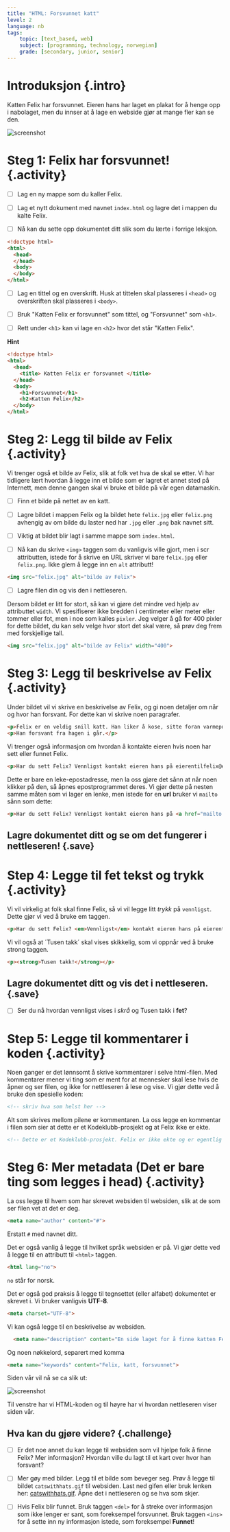 ```yaml
---
title: "HTML: Forsvunnet katt"
level: 2
language: nb
tags:
    topic: [text_based, web]
    subject: [programming, technology, norwegian]
    grade: [secondary, junior, senior]
---
```


# Introduksjon {.intro}

Katten Felix har forsvunnet. Eieren hans har laget en plakat for å henge opp i nabolaget, men du innser at å lage en webside gjør at mange fler kan se den.

![screenshot](missingcat.png)

# Steg 1: Felix har forsvunnet! {.activity}

- [ ] Lag en ny mappe som du kaller Felix.

- [ ] Lag et nytt dokument med navnet `index.html` og lagre det i mappen du kalte Felix.
- [ ] Nå kan du sette opp dokumentet ditt slik som du lærte i forrige leksjon.

```html
<!doctype html>
<html>
  <head>
  </head>
  <body>
  </body>
</html>
```

- [ ] Lag en tittel og en overskrift. Husk at tittelen skal plasseres i `<head>` og overskriften skal plasseres i `<body>`.

- [ ] Bruk "Katten Felix er forsvunnet" som tittel, og "Forsvunnet" som `<h1>`.

- [ ] Rett under `<h1>` kan vi lage en `<h2>` hvor det står "Katten Felix".


<toggle>
  <strong>Hint</strong>
  <hide>

```html
<!doctype html>
<html>
  <head>
    <title> Katten Felix er forsvunnet </title>
  </head>
  <body>
    <h1>Forsvunnet</h1>
    <h2>Katten Felix</h2>
  </body>
</html>
```
  </hide>
</toggle>

# Steg 2: Legg til bilde av Felix {.activity}

Vi trenger også et bilde av Felix, slik at folk vet hva de skal se etter. Vi har tidligere lært hvordan å legge inn et bilde som er lagret et annet sted på Internett, men denne gangen skal vi bruke et bilde på vår egen datamaskin.

- [ ] Finn et bilde på nettet av en katt.
- [ ] Lagre bildet i mappen Felix og la bildet hete `felix.jpg` eller `felix.png` avhengig av om bilde du laster ned har `.jpg` eller `.png` bak navnet sitt.
- [ ] Viktig at bildet blir lagt i samme mappe som `index.html`.

- [ ] Nå kan du skrive `<img>` taggen som du vanligvis ville gjort, men i scr attributten, istede for å skrive en URL skriver vi bare `felix.jpg` eller `felix.png`. Ikke glem å legge inn en `alt` attributt!

```html
<img src="felix.jpg" alt="bilde av Felix">
```

- [ ] Lagre filen din og vis den i nettleseren.

Dersom bildet er litt for stort, så kan vi gjøre det mindre ved hjelp av attributtet `width`. Vi spesifiserer ikke bredden i centimeter eller meter eller tommer eller fot, men i noe som kalles `pixler`. Jeg velger å gå for 400 pixler for dette bildet, du kan selv velge hvor stort det skal være, så prøv deg frem med forskjellige tall.

```html
<img src="felix.jpg" alt="bilde av Felix" width="400">
```

# Steg 3: Legg til beskrivelse av Felix {.activity}

Under bildet vil vi skrive en beskrivelse av Felix, og gi noen detaljer om når og hvor han forsvant. For dette kan vi skrive noen paragrafer.

```html
<p>Felix er en veldig snill katt. Han liker å kose, sitte foran varmepumpa og lekemusa si. Pelsen hans er oransje. </p>
<p>Han forsvant fra hagen i går.</p>
```

Vi trenger også informasjon om hvordan å kontakte eieren hvis noen har sett eller funnet Felix.

```html
<p>Har du sett Felix? Vennligst kontakt eieren hans på eierentilfelix@email.com</p>
```

Dette er bare en leke-epostadresse, men la oss gjøre det sånn at når noen klikker på den, så åpnes epostprogrammet deres. Vi gjør dette på nesten samme måten som vi lager en lenke, men istede for en __url__ bruker vi `mailto` sånn som dette:

```html
<p>Har du sett Felix? Vennligst kontakt eieren hans på <a href="mailto:eierentilfelix@email.com">eierentilfelix@email.com</a></p>
```

## Lagre dokumentet ditt og se om det fungerer i nettleseren! {.save}

# Step 4: Legge til fet tekst og trykk {.activity}

Vi vil virkelig at folk skal finne Felix, så vi vil legge litt *trykk* på `vennligst`. Dette gjør vi ved å bruke em taggen.

```html
<p>Har du sett Felix? <em>Vennligst</em> kontakt eieren hans på eierentilfelix@email.com</p>
```
Vi vil også at ´Tusen takk´ skal vises skikkelig, som vi oppnår ved å bruke strong taggen.

```html
<p><strong>Tusen takk!</strong></p>
```

## Lagre dokumentet ditt og vis det i nettleseren. {.save}

- [ ] Ser du nå hvordan vennligst vises i *skrå* og Tusen takk i **fet**?

# Step 5: Legge til kommentarer i koden {.activity}

Noen ganger er det lønnsomt å skrive kommentarer i selve html-filen. Med kommentarer mener vi ting som er ment for at mennesker skal lese hvis de åpner og ser filen, og ikke for nettleseren å lese og vise. Vi gjør dette ved å bruke den spesielle koden:

```html
<!-- skriv hva som helst her -->
```

Alt som skrives mellom pilene er kommentaren.
La oss legge en kommentar i filen som sier at dette er et Kodeklubb-prosjekt og at Felix ikke er ekte.

```html
<!-- Dette er et Kodeklubb-prosjekt. Felix er ikke ekte og er egentlig ikke forsvunnet. -->
```


# Steg 6: Mer metadata (Det er bare ting som legges i head) {.activity}

La oss legge til hvem som har skrevet websiden til websiden, slik at de som ser filen vet at det er deg.

```html
<meta name="author" content="#">
```

Erstatt `#` med navnet ditt.

Det er også vanlig å legge til hvilket språk websiden er på. Vi gjør dette ved å legge til en attributt til `<html>` taggen.

```html
<html lang="no">
```

`no` står for norsk.

Det er også god praksis å legge til tegnsettet (eller alfabet) dokumentet er skrevet i. Vi bruker vanligvis __UTF-8__.

```html
<meta charset="UTF-8">
```

Vi kan også legge til en beskrivelse av websiden.

```html
  <meta name="description" content="En side laget for å finne katten Felix">
```

Og noen nøkkelord, separert med komma

```html
<meta name="keywords" content="Felix, katt, forsvunnet">
```


Siden vår vil nå se ca slik ut:

![screenshot](screenshot_jsbin.png)

Til venstre har vi HTML-koden og til høyre har vi hvordan nettleseren viser siden vår.

## Hva kan du gjøre videre? {.challenge}

- [ ] Er det noe annet du kan legge til websiden som vil hjelpe folk å finne Felix? Mer informasjon? Hvordan ville du lagt til et kart over hvor han forsvant?

- [ ] Mer gøy med bilder. Legg til et bilde som beveger seg. Prøv å legge til bildet `catswithhats.gif` til websiden. Last ned gifen eller bruk lenken her: [catswithhats.gif](../forsvunnet_katt/ressurser/catswithhats.gif). Åpne det i nettleseren og se hva som skjer.

- [ ] Hvis Felix blir funnet. Bruk taggen `<del>` for å streke over informasjon som ikke lenger er sant, som foreksempel forsvunnet. Bruk taggen `<ins>` for å sette inn ny informasjon istede, som foreksempel __Funnet__!

